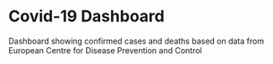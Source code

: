 # Covid-19 Dashboard
 Dashboard showing confirmed cases and deaths based on data from European Centre for Disease Prevention and Control
